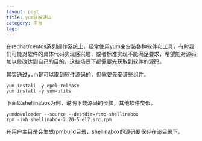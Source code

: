 ```yaml
---
layout: post
title: yum获取源码
category: 平台
tag:
---
```


在redhat/centos系列操作系统上，经常使用yum来安装各种软件和工具，有时我们可能对软件的具体代码实现感兴趣，或者标准实现不能满足要求，希望能对源码加以修改达到自己的目的，这些场景下都需要先获取到软件的源码。

其实通过yum是可以取到软件源码的，但需要先安装些组件。

```
yum install -y epel-release
yum install -y yum-utils
```

下面以shellinabox为例，说明下载源码的步骤，其他软件类似。

```
yumdownloader --source --destdir=/tmp shellinabox
rpm -ivh shellinabox-2.20-5.el7.src.rpm
```

在用户主目录会生成rpmbuild目录，shellinabox的源码便保存在该目录下。

